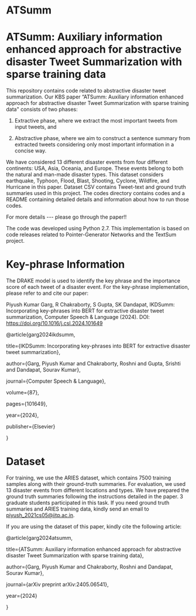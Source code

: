 # ATSumm

# ATSumm: Auxiliary information enhanced approach for abstractive disaster Tweet Summarization with sparse training data

This repository contains code related to abstractive disaster tweet summarization. Our KBS paper “ATSumm: Auxiliary information enhanced approach for abstractive disaster Tweet Summarization with sparse training data" consists of two phases:

1. Extractive phase, where we extract the most important tweets from input tweets, and

2. Abstractive phase, where we aim to construct a sentence summary from extracted tweets considering only most important information in a concise way.

We have considered 13 different disaster events from four different continents: USA, Asia, Oceania, and Europe. These events belong to both the natural and man-made disaster types. This dataset considers earthquake, Typhoon, Flood, Blast, Shooting, Cyclone, Wildfire, and Hurricane in this paper. Dataset CSV contains Tweet-text and ground truth summaries used in this project. The codes directory contains codes and a README containing detailed details and information about how to run those codes.

For more details --- please go through the paper!!

The code was developed using Python 2.7. This implementation is based on code releases related to Pointer-Generator Networks and the TextSum project.

# Key-phrase Information

The DRAKE model is used to identify the key phrase and the importance score of each tweet of a disaster event. For the key-phrase implementation, please refer to and cite our paper: 

Piyush Kumar Garg, R Chakraborty, S Gupta, SK Dandapat, IKDSumm: Incorporating key-phrases into BERT for extractive disaster tweet summarization, Computer Speech & Language (2024). DOI: https://doi.org/10.1016/j.csl.2024.101649

@article{garg2024ikdsumm,
  
  title={IKDSumm: Incorporating key-phrases into BERT for extractive disaster tweet summarization},
  
  author={Garg, Piyush Kumar and Chakraborty, Roshni and Gupta, Srishti and Dandapat, Sourav Kumar},
  
  journal={Computer Speech \& Language},
  
  volume={87},
  
  pages={101649},
  
  year={2024},
  
  publisher={Elsevier}

}

# Dataset 
For training, we use the ARIES dataset, which contains 7500 training samples along with their ground-truth summaries. For evaluation, we used 13 disaster events from different locations and types. We have prepared the ground truth summaries following the instructions detailed in the paper. 3 graduate students participated in this task. If you need ground truth summaries and ARIES training data, kindly send an email to piyush_2021cs05@iitp.ac.in. 

If you are using the dataset of this paper, kindly cite the following article:

@article{garg2024atsumm,
  
  title={ATSumm: Auxiliary information enhanced approach for abstractive disaster Tweet Summarization with sparse training data},
  
  author={Garg, Piyush Kumar and Chakraborty, Roshni and Dandapat, Sourav Kumar},
  
  journal={arXiv preprint arXiv:2405.06541},
  
  year={2024}

}




